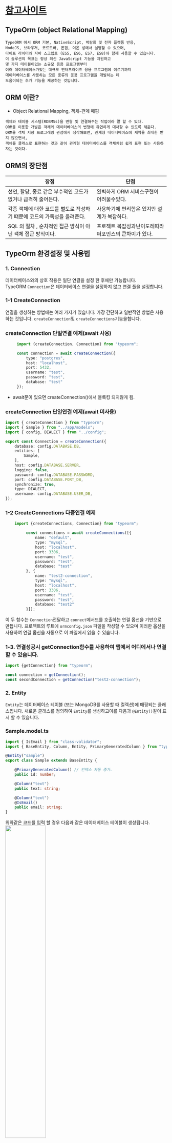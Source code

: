 # [참고사이트](https://dkant.net/2019/06/17/typeorm/)

## TypeOrm (object Relational Mapping)
```text
TypeORM 에서 ORM 기본, NativeScript, 박람회 및 전자 플랫폼 반응, 
NodeJS, 브라우저, 코르도바, 폰갭, 이온 성에서 실행할 수 있으며, 
타이프 라이터와 자바 스크립트 (ES5, ES6, ES7, ES8)와 함께 사용할 수 있습니다.
이 솔루션의 목표는 항상 최신 JavaScript 기능을 지원하고 
몇 가지 테이블이있는 소규모 응용 프로그램부터 
여러 데이터베이스가있는 대규모 엔터프라이즈 응용 프로그램에 이르기까지 
데이터베이스를 사용하는 모든 종류의 응용 프로그램을 개발하는 데 
도움이되는 추가 기능을 제공하는 것입니다.
```

## ORM 이란?
* Object Relational Mapping, 객체-관계 매핑
```text
객체와 테이블 시스템(RDBMSs)을 변형 및 연결해주는 작업이라 말 할 수 있다. 
ORM을 이용한 개발은 객체와 데이터베이스의 변형에 유연하게 대처할 수 있도록 해준다. 
ORM을 객체 지향 프로그래밍 관점에서 생각해보면, 관계형 데이터베이스에 제약을 최대한 받지 않으면서, 
객체를 클래스로 표현하는 것과 같이 관계형 데이터베이스를 객체처럼 쉽게 표현 또는 사용하자는 것이다.
```

## ORM의 장단점
장점 | 단점 |
---- | ---- |  
선언, 할당, 종료 같은 부수적인 코드가 없거나 급격히 줄어든다. | 완벽하게 ORM 서비스구현이 어려울수있다. |
각종 객체에 대한 코드를 별도로 작성하기 떄문에 코드의 가독성을 올려준다. | 사용하기에 편리함은 있지만 설계가 복잡하다. |
SQL 의 절차 , 순차적인 접근 방식이 아닌 객체 접근 방식이다. | 프로젝트 복잡성과난이도레따라 퍼포먼스의 큰차이가 있다.

## TypeOrm 환경설정 및 사용법
### 1. Connection
데이터베이스와의 상호 작용은 일단 연결을 설정 한 후에만 가능합니다.<br />
TypeORM <code>Connection</code>은 데이터베이스 연결을 설정하지 않고 연결 풀을 설정합니다.

### 1-1 CreateConnection
연결을 생성하는 방법에는 여러 가지가 있습니다. 
가장 간단하고 일반적인 방법은 사용하는 것입니다. 
<code>createConnection</code>및 <code>createConnections</code>기능을합니다.

### createConnection 단일연결 예제(await 사용)
```typescript
     import {createConnection, Connection} from "typeorm";

     const connection = await createConnection({
         type: "postgres",
         host: "localhost",
         port: 5432,
         username: "test",
         password: "test",
         database: "test"
     });
```
* await문이 있으면 createConnection()에서 블록킹 되지않게 됨.

### createConnection 단일연결 예제(await 미사용)
```typescript
import { createConnection } from "typeorm";
import { Sample } from "../app/models";
import { config, DIALECT } from "../config";

export const Connection = createConnection({
    database: config.DATABASE.DB,
    entities: [
        Sample,
    ],
    host: config.DATABASE.SERVER,
    logging: false,
    password: config.DATABASE.PASSWORD,
    port: config.DATABASE.PORT_DB,
    synchronize: true,
    type: DIALECT,
    username: config.DATABASE.USER_DB,
});
```
### 1-2 CreateConnections 다중연결 예제
```typescript
    import {createConnections, Connection} from "typeorm";

         const connections = await createConnections([{
             name: "default",
             type: "mysql",
             host: "localhost",
             port: 3306,
             username: "test",
             password: "test",
             database: "test"
         }, {
             name: "test2-connection",
             type: "mysql",
             host: "localhost",
             port: 3306,
             username: "test",
             password: "test",
             database: "test2"
         }]);
```

이 두 함수는 <code>Connection</code>전달하고 <code>connect</code>메서드를 호출하는 연결 옵션을 기반으로 만듭니다. 
프로젝트의 루트에 <code>ormconfig.json</code> 파일을 작성할 수 있으며 이러한 옵션을 사용하여 
연결 옵션을 자동으로 이 파일에서 읽을 수 있습니다.

### 1-3. 연결성공시 getConnection함수를 사용하여 앱에서 어디에서나 연결할 수 있습니다.
```typescript
import {getConnection} from "typeorm";

const connection = getConnection();
const secondConnection = getConnection("test2-connection");
```

### 2. Entity
<code>Entity</code>는 데이터베이스 테이블 (또는 MongoDB를 사용할 때 컬렉션)에 매핑되는 클래스입니다. 
새로운 클래스를 정의하여 <code>Entity</code>를 생성하고이를 다음과 <code>@Entity()</code>같이 표시 할 수 있습니다.

### Sample.model.ts
```typescript
import { IsEmail } from "class-validator";
import { BaseEntity, Column, Entity, PrimaryGeneratedColumn } from "typeorm";

@Entity("sample")
export class Sample extends BaseEntity {

    @PrimaryGeneratedColumn() // 인덱스 자동 증가.
    public id: number;

    @Column("text")
    public text: string;

    @Column("text")
    @IsEmail()
    public email: string;
}
```
위와같은 코드를 입력 할 경우 다음과 같은 데이터베이스 테이블이 생성됩니다.
<img src="https://user-images.githubusercontent.com/33046341/78640725-2c0e3e00-78eb-11ea-98be-80267b0ffe27.png" width="50%"></img>

기본 엔티티는 열과 관계로 구성됩니다. 
각 엔티티는 반드시 (MongoDB를 사용중인 경우 또는 ObjectId가 열) 주 열을 갖습니다. 
각 개체는 연결 옵션에 등록해야합니다.

### 2-1. 연결옵션 설정
```typescript
import { createConnection } from "typeorm";
import { Sample } from "../app/models";
import { config, DIALECT } from "../config";

export const Connection = createConnection({
    database: config.DATABASE.DB,
    entities: [
        Sample,
    ],
    host: config.DATABASE.SERVER,
    logging: false,
    password: config.DATABASE.PASSWORD,
    port: config.DATABASE.PORT_DB,
    synchronize: true,
    type: DIALECT,
    username: config.DATABASE.USER_DB,
});
```
또는 모든 <code>Entity</code>가 포함 된 디렉토리 전체를 지정할 수 있으며 모든 <code>Entity</code>가로드됩니다.
```typescript
import {createConnection, Connection} from "typeorm";
const connection: Connection = await createConnection({
     type: "mysql",
     host: "localhost",
     port: 3306,
     username: "test",
     password: "test",
     database: "test",
     entities: ["entity/*.js"]
 });
```
> @ Entity <br />
> 선언된 부분의 아래 부분부터 model 부분이 된다는 의미로 쓰입니다.
>
> @ BaseEntity <br />
> save 를 쉽게 사용하기 위함입니다. 다른 용도도 있겠지만 우선은 그렇습니다.
>
> @ PrimaryGeneratedColumn  <br />
> primary key 를 적용시킨 컬럼 이라고 보시면 되겠습니다. 그리고 추가적으로 auto increase도 자동으로 설정이 됩니다.
>
> @ Column <br />
> 말그대로 컬럼 다른말로 필드라고 합니다. name 에 맞게 데이터가 들어가는 곳이죠.

### 주의할 점
* 데이터가 들어있는 컬럼(필드)은 함부로 수정하지 않는다.
컬럼의 이름의 수정할 수 있겠지만 지우거나 한다면 데이터가 전부 제거됩니다. 
백업을 필수로 하고, 테스트 DB에서 수행하는 것이 좋겠습니다.
<br />
2-2. 기본열
각 <code>Entity</code>에는 최소한 하나의 기본 열이 있어야합니다. 기본 열의 몇 가지 유형이 있습니다.
```typescript
import { IsEmail } from "class-validator";
import { BaseEntity, Column, Entity, PrimaryColumn } from "typeorm";

@Entity("sample")
export class Sample extends BaseEntity {

    @PrimaryColumn()
    public id: number;

    @Column("text")
    public text: string;

    @Column("text")
    @IsEmail()
    public email: string;
}
```
<code>@PrimaryColumn()</code>모든 유형의 값을 취하는 기본 열을 만듭니다. 
열 유형을 지정할 수 있습니다. 
열 유형을 지정하지 않으면 특성 유형에서 유추됩니다.
아래 예제는 <code>int</code>저장하기 전에 수동으로 지정해야하는 유형으로 <code>ID</code>를 만듭니다.
```typescript
import { IsEmail } from "class-validator";
import { BaseEntity, Column, Entity, PrimaryGeneratedColumn } from "typeorm";

@Entity("sample")
export class Sample extends BaseEntity {

    @PrimaryGeneratedColumn() // 인덱스 자동 증가.
    public id: number;

    @Column("text")
    public text: string;

    @Column("text")
    @IsEmail()
    public email: string;

}
```
<code>@PrimaryGeneratedColumn(“uuid”)</code>값이 자동으로 생성되는 기본 열을 만듭니다. 
<code>uuid.Uuid</code>는 고유 한 문자열 ID입니다. 
저장하기 전에 값을 수동으로 지정할 필요가 없습니다. 
값이 자동으로 생성됩니다.

```typescript
import { IsEmail } from "class-validator";
import { BaseEntity, Column, Entity, PrimaryColumn } from "typeorm";

@Entity("sample")
export class Sample extends BaseEntity {

    @PrimaryColumn()
    public id: number;

    @Column("text")
    public text: string;

    @Column("text")
    @IsEmail()
    public email: string;
}
```
<code>Entity</code>를 사용하여 <code>Entity</code>를 저장 save하면 항상 주어진 <code>Entity</code> ID (또는 ID)로 엔티티를 데이터베이스에서 찾습니다. id / id가 발견되면 데이터베이스에서이 행을 갱신합니다. id / ids 행이없는 경우 새 행이 삽입된다.

### 3. 기타설정

대부분의 경우 연결 옵션을 편리하고 관리하기 용이하게, 별도의 구성 파일에 저장하려고 합니다. 
TypeORM은 여러 구성 소스를 지원하며, <code>ormconfig.[format]</code> 파일을 만들고 
<code> createConnection()</code> 구성을 전달하지 않고 응용 프로그램 호출에 구성을 저장하기만 하면 됩니다.
